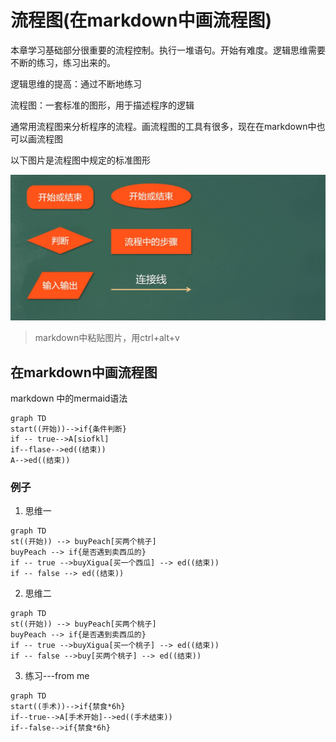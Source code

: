 # 流程图(在markdown中画流程图)

本章学习基础部分很重要的流程控制。执行一堆语句。开始有难度。逻辑思维需要不断的练习，练习出来的。

逻辑思维的提高：通过不断地练习

流程图：一套标准的图形，用于描述程序的逻辑

通常用流程图来分析程序的流程。画流程图的工具有很多，现在在markdown中也可以画流程图

以下图片是流程图中规定的标准图形

<img src="./img.jpg">

> markdown中粘贴图片，用ctrl+alt+v

## 在markdown中画流程图

markdown 中的mermaid语法

```mermaid
graph TD
start((开始))-->if{条件判断}
if -- true-->A[siofkl] 
if--flase-->ed((结束))
A-->ed((结束))
```

### 例子

1. 思维一
```mermaid
graph TD
st((开始)) --> buyPeach[买两个桃子]
buyPeach --> if{是否遇到卖西瓜的}
if -- true -->buyXigua[买一个西瓜] --> ed((结束))
if -- false --> ed((结束))
```
2. 思维二
```mermaid
graph TD
st((开始)) --> buyPeach[买两个桃子]
buyPeach --> if{是否遇到卖西瓜的}
if -- true -->buyXigua[买一个桃子] --> ed((结束))
if -- false -->buy[买两个桃子] --> ed((结束))
```
3. 练习---from me
```mermaid
graph TD
start((手术))-->if{禁食*6h}
if--true-->A[手术开始]-->ed((手术结束))
if--false-->if{禁食*6h}
```